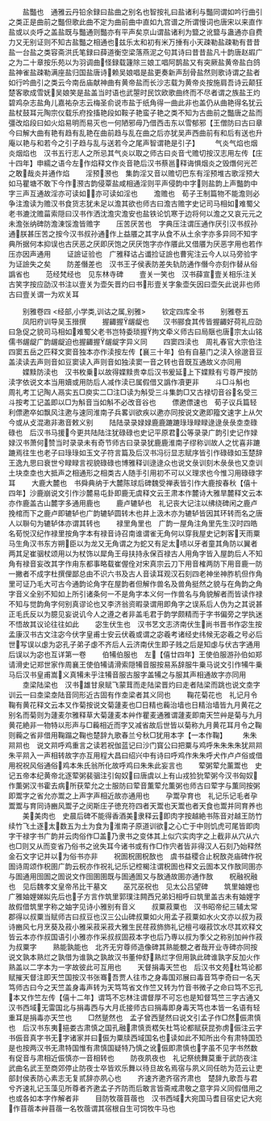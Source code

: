 <!-- { "loadSidebar": true } -->
　　盐豓也　通雅云丹铅余録曰盐曲之别名也智按礼曰盐诸利与豓同谓如吟行曲引之类正是曲前之豓但歌此曲不定为曲前曲中直如九宫谱之所谓慢词也唐宋以来直作盐或以炎呼之盖盐既与豓通则豓亦有平声矣京山谓盐诸利为盬之讹盬与蛊通亦自费力又无别证则不知古盐豓之相通也兹乐太和初有米万捶有小天疎勒盐疎勒有昔昔盐一台盐之类容斋洪氏笔録曰薛道衡空梁落燕泥之句其诗曰昔昔盐凡十韵唐赵嘏广之为二十章按乐苑以为羽调曲怪録载籧除三娘工唱阿鹊盐又有突厥盐黄帝盐白鸽盐神雀盐疎勒满座盐归国盐唐诗赖吴娘唱是盐更奏新声刮骨盐然则歌诗谓之盐者如行吟曲引之类云今南岳庙献神曲有黄帝盐而长沙志载为黄帝炎按施肩吾诗云颠狂楚客歌成雪妩吴娘笑是盐盖当时语也武曌时民饮欧歌曲终而不尽者谓之族盐王灼碧鸡杂志盐角儿嘉祐杂志云梅圣俞说市盐于纸角得一曲此非也盖仍从曲艳得名犹云盐杖鼓耳元陶宗仪载乐府拴搐艳段如鞍子艳蛮子艳之类不知为古曲前之豓唐之盐而彊改焰段曰如火焰易明而易灭也一何陋邪毋乃借西击东以雪郁邪【王僧防曰古曰章今曰解大曲有艳有趋有乱艳在曲前趋与乱在曲之后亦犹吴声西曲前有和后有送也升庵以艳与和若今之引子趋与乱与送若今之尾声智谓艳是引子】
　　气炎气焰也烟炎烟焰也　汉书五行志人之所忌其气炎以取之师古曰炎音弋赡切按汉志用左传【庄十四年】申繻之语今左作焰释文作炎音艳后汉书蔡邕释诲惧烟炎之毁熸何光芒之敢哉炎并通作焰
　　淫预滪也　集韵淫又音以赡切巴东有淫预堆古歌淫预大如马瞿塘不敢下今作滪古韵侵覃盐咸相通淫则平声侵韵中字则盐韵上声豓韵中字三声互通故淫亦可读如亦可读如淫也
　　澹赡也　荀子王制篇物不能澹则必争注澹读为赡汉书食货志犹未足以澹其欲也师古曰澹古赡字史记司马相如难蜀父老书漉沈赡菑索隠曰汉书作洒沈澹灾澹安也盐铁论饥寒于边将何以澹之又哀元元之未澹张纳碑防澹涷馁澹皆赡字
　　压苦厌苦也　字典压注谓压通作厌引汉书叔孙通朕甚压苦之按今汉书叔孙通作上益餍之其字从食不从土余字亦多异同不知字典所据何本抑误也古厌恶之厌即厌饱之厌厌饱字亦作餍此又借餍为厌恶字用也若作压亦因声通用
　　证譣证验也　广雅释诂占谶捡证譣也曹宪注云今人以马旁验字为证譣失之矣
　　防差僭差也　汉书王子侯表防差失轨防通作僭今亦刻作替从俗譌省也
　　范经梵经也　见东林寺碑
　　壹关一笑也　汉书薛宣壹关相乐注关古笑字按应劭汉书注以壹关为壶矢晋灼曰书形壹关字象壶矢因曰壶矢此说非也师古曰壹关谓一为欢关耳

　　别雅卷四
<经部,小学类,训诂之属,别雅>
　　钦定四库全书
　　别雅卷五
　　凤阳府训导吴玉搢撰
　　握齱握龌龊也　　汉书郦食其传皆握齱好荷礼应劭曰急促之貌司马相如难蜀父老书岂特委琐握拘文牵义师古曰局陿也唐宗太山铭儒书龌龊广韵龌龊迫也握齱握龌龊字异义同
　　四窦四渎也　周礼春官大宗伯注四窦五岳之匹释文窦音独本亦作渎按左传【襄三十年】伯有自墓门之渎入徐邈音豆盖渎读去声则音如豆窦读入声则音如独渎窦一音之转也音既互通故义亦同用
　　媟黩防渎也　汉书枚乗以故得媟黩贵幸后汉书爰延上下媟黩有亏尊严按防渎字依说文本当用嬻或用防后人减作渎已属假借又譌作凟更非
　　斗□斗斛也　周礼考工记陶人鬲实五□庾实二□注□读为斛受三斗集韵□又古禄切音谷名受三斗按考工记盖即以□为斛音当如斛不必改音谷也
　　僄遬僄速也　荀子议兵篇轻利僄遬卒如飘风注遬与速同淮南子兵畧训欲疾以遬亦同按说文遬即籀文速字上从欠今或从攴混遫非遫音敕义别
　　陆陆录录娽娽鹿鹿蹗蹗琭琭睩睩逯逯彔彔坴坴碌碌也　后汉书马援今更共陆陆注犹碌碌也史记平原君公等录录广韵引史记作娽娽汉书萧何赞当时录录未有奇节师古曰录录犹鹿鹿淮南子缪称训故人之忧喜非蹗蹗焉往生也老子曰琭琭如玉文子符言篇及后汉书冯衍显志赋序皆引作碌碌如玉楚辞王逸九思曰衰世兮睩睩言视貌碌碌也博雅释训逯逯众也说文彔训刻木彔彔也又坴训土块坴坴也大抵声之相通形之相类古人随手引用初不可以义理求也今惟习用碌碌字耳
　　大鹿大麓也　书舜典纳于大麓陈球后碑魏受禅表皆引作大鹿按春秋【僖十四年】沙鹿崩说文引作沙麓易屯卦即鹿无虞释文云王肃本作麓诗大雅旱麓释文云本亦作鹿盖古山麓字多通用鹿也
　　鹿卢辘轳也　礼记丧大记注以绋绕碑闲之鹿卢挽棺而下之鹿卢即辘轳也广韵辘轳圆转木也井上汲木亦为辘轳皆因其环转而名之唐人以聨句为辘轳体亦谓其转也
　　禄里角里也　广韵一屋角注角里先生汉时四皓名荀悦汉纪作禄里按角字本有禄音诗召南谁谓雀无角何以穿我屋史记刺客天雨粟马生角汉书东方朔臣以为龙又无角谓之为蛇又有足太啧以牙者童其角防以翼者两其足崔骃杖颂用以为杖饰以犀角王母扶持永保百禄古人用角字皆入屋韵后人不知角有禄音妄改其字作甪东都事略载崔偓佺对宋真宗云刀下用音榷两防下用音鹿一防一撇者不成字杜撰俚鄙总由不识六书及古人音读耳观汉石刻四老神坐神胙机但作角里可证乃毛大可古今通韵论角字在屋韵者但解作兽名及兽角挺然之貌与在角韵之角字音义全别不知如上所引诸条何一不是角字本义何一作兽名与角貌解者而皆读作禄不知与觉韵角字何别真谬论也又李济翁资暇录谓用即角字之误系后人伪为之其说甚正毛氏反以为臆见妄说讥今人之遵之者非盖毛君于韵学颇精而于字书偏旁之学执迷不悟故其议论往往如此
　　宓生伏生也　汉书艺文志济南伏生尚书晋书作宓生按孟康汉书古文注宓今伏字皇甫士安云伏羲或谓之宓羲考诸经史纬候无宓羲之号必后世写误以虙为宓孔子弟子虙不齐后人云济南伏生即子贱之后是知虙与伏古字通用后误以为宓也互详第一卷
　　伯犕伯服也　左【僖廿四年】王使伯服游孙伯如郑请滑史记郑世家作周襄王使伯犕请滑索隠犕音服按易系辞服牛乗马说文引作犕牛乗马后汉书皇甫嵩义真犕未乎注犕音服古服字盖犕之与服其声相通故字亦同用
　　坴梁陆梁也　汉书雄甘泉赋飞蒙茸而走陆梁晋灼曰走者陆梁而跳也说文坴字训云一曰坴梁坴陆音同形近古固有作坴梁者其义同也
　　鞠花菊花也　礼记月令鞠有黄花释文云本又作菊按说文菊蘧麦也□日精也蘜治墙也日精治墙皆九月黄花之别名而菊则为蘧麦尔雅释草大菊蘧麦本艸作瞿麦通雅谓蘧麦即南天竺艸是菊与九月黄花絶非一物特以形声与□蘜相近而字又减省故后世皆以菊称九月黄花耳月令之鞠则蘜之省非借用鞠蹋之鞠也楚辞九歌春兰兮秋□犹用本字【一本作鞠】
　　朱朱喌喌也　说文喌呼鸡重言之读若祝伽蓝记曰沙门寳公曰把粟与鸡呼朱朱朱朱犹喌喌朱平喌入一声相转故字亦互用程大昌曰绍兴中有诗曰呼鸡作朱朱呼犬作卢卢俗或借用祝祝风俗通俗鸡本朱氏翁所化故呼鸡曰朱朱此妄言也
　　荤粥荤允薰鬻也　史记五帝本纪黄帝北逐荤粥裴骃注引匈奴曰唐虞以上有山戎猃狁荤粥今汉书匈奴作薫粥汉书霍去病所获荤允之士服防曰荤音薫荤允薫粥也师古曰荤字与薫同按粥即鬻字之省允亦鬻之上声字声相近故亦通用也
　　孕鬻孕育也　礼记乐记毛者孕鬻鬻与育同诗豳风鬻子之闵斯庄子徳充符四者天鬻也天鬻也者天食也鬻并同育养也
　　美美肉也　史晨后碑不能得香酒美隶释云即肉字按越絶书陈音对越王防竹续竹飞土逐太数五为土为食为淮南子原道训欲之心亡于中则饥虎可尾皆即肉字干禄字书广韵并云肉俗作□盖乃隶书之变体其上似穴实肉字之上截非从穴从六也□则又从而变省乃俗书之讹失耳今诸书或有作□作宍者皆非得汉人石刻乃始释然金石文字记并以为俗书亦非
　　祝圄柷圉柷敔也　虞书益稷合止柷敔尧庙碑作祝圄诗周颂作柷圉广韵云柷亦作祝礼记乐记椌楬注谓柷圄也释文云圄本又作敔同圉亦与圄通用囹圄之圄说文作囹圉圉既与圄通圄又与敔通故圉亦通作敔
　　柷融祝融也　见后魏孝文皇帝吊比干墓文
　　巫咒巫祝也　见太公吕望碑
　　筑里妯娌也　广雅妯娌娣姒先后也子方言作筑里郭璞注闗西兄弟妇相呼曰筑里盖古未有妯娌字故假借筑里字称之妯字见诗小雅别有音义
　　叔粟菽粟也　汉书昭帝纪三辅太常郡得以叔粟当赋师古曰叔豆也汉三公山碑叔粟如火用孟子菽粟如水火文亦以叔为菽诗豳风七月烹葵及菽小雅采菽采菽大雅生民荏菽斾斾礼记檀弓啜菽饮水尽其欢释文皆云本亦作叔国语引小雅亦作采叔叔固菽本字也后乃専以叔为季父之称别加艸作菽为叔粟字
　　熟能孰能也　北齐无穷尊师造像碑其熟能覩之者哉开业寺碑亦同按说文孰本熟烂之孰借为谁孰之孰故汉书董仲舒熟烂字但用孰此碑谁孰字反加火作熟盖以二字本为一字故彼此可互用也
　　天督捐毒天竺也　后汉书文苑杜笃论都赋摧天督注即天竺国按汉书张骞吾贾人往市之身毒国邓展曰毒音笃李奇曰一名天笃师古曰今之天竺盖身毒声转为天笃笃省文作竺又转为竹音书微子之命曰笃不忘孔本又作竺左传【僖十二年】谓笃不忘林注谓督厚不可忘也是知督笃竺三字古通又汉书西域无雷国北与捐毒西与大月氐接师古曰捐毒即身毒天笃也本皆一名语有轻重耳是捐毒亦天竺也
　　□然蹵然也　孟子曾西蹵然曰说文引孟子作□然侲肃慎也　后汉书东夷挹娄古肃慎之国孔融肃慎贡楛矢杜笃论都赋获昆弥虏侲注云字书侲音真字书无字诸家并曰侲为粟牍西域国名也读如此不知所出今有肃特国恐是也按两汉书无肃特国惟有肃慎国疑特乃慎之讹侲即肃慎也字虽不见字书然数有促音与肃相近侲慎亦一音相转也
　　防夜夙夜也　礼记祭统舞莫重于武防夜注武曲名武王至商郊停止防夜士卒皆欢乐舞以待旦故名焉宿与夙义同任昉为范云让吏部封侯表防心素志无复贰辞亦夙心也
　　齐速齐遬齐宿齐肃也　楚辞九歌吾与君兮齐速礼记玉藻见所尊者齐遬孟子齐防而后敢言皆斋戒肃敬之意字异义同假借用之也或各如本字作解者非
　　目防牧蓿苜蓿也　汉书西域大宛国马耆目宿史记大宛作苜蓿本艸苜蓿一名牧蓿谓其宿根自生可饲牧牛马也
